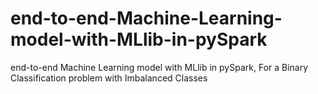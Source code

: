 # end-to-end-Machine-Learning-model-with-MLlib-in-pySpark
end-to-end Machine Learning model with MLlib in pySpark, For a Binary Classification problem with Imbalanced Classes
